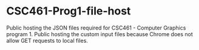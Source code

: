 # CSC461-Prog1-file-host
Public hosting the JSON files required for CSC461 - Computer Graphics program 1. Public hosting the custom input files because Chrome does not allow GET requests to local files.
